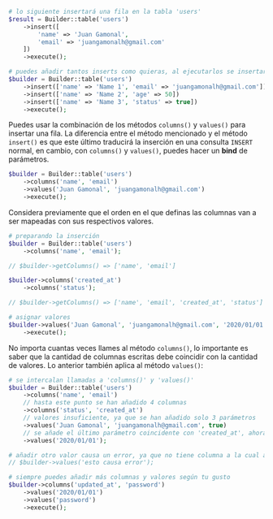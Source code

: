 ```php
# lo siguiente insertará una fila en la tabla 'users'
$result = Builder::table('users')
    ->insert([
        'name' => 'Juan Gamonal',
        'email' => 'juangamonalh@gmail.com'
    ])
    ->execute();

# puedes añadir tantos inserts como quieras, al ejecutarlos se insertarán todos
$builder = Builder::table('users')
    ->insert(['name' => 'Name 1', 'email' => 'juangamonalh@gmail.com'])
    ->insert(['name' => 'Name 2', 'age' => 50])
    ->insert(['name' => 'Name 3', 'status' => true])
    ->execute();
```
Puedes usar la combinación de los métodos `columns()` y `values()` para insertar una fila.
La diferencia entre el método mencionado y el método `insert()` es que este último traducirá la inserción en una consulta `INSERT` normal, en cambio, con `columns()` y `values()`, puedes hacer un **bind** de parámetros.

```php
$builder = Builder::table('users')
    ->columns('name', 'email')
    ->values('Juan Gamonal', 'juangamonalh@gmail.com')
    ->execute();
```

Considera previamente que el orden en el que definas las columnas van a ser mapeadas con sus respectivos valores.

```php
# preparando la inserción
$builder = Builder::table('users')
    ->columns('name', 'email');

// $builder->getColumns() => ['name', 'email']

$builder->columns('created_at')
    ->columns('status');

// $builder->getColumns() => ['name', 'email', 'created_at', 'status']

# asignar valores
$builder->values('Juan Gamonal', 'juangamonalh@gmail.com', '2020/01/01', true)
    ->execute();
```

No importa cuantas veces llames al método `columns()`, lo importante es saber que la cantidad de columnas escritas debe coincidir con la cantidad de valores. Lo anterior también aplica al método `values()`:

```php
# se intercalan llamadas a 'columns()' y 'values()'
$builder = Builder::table('users')
    ->columns('name', 'email')
    // hasta este punto se han añadido 4 columnas
    ->columns('status', 'created_at')
    // valores insuficiente, ya que se han añadido solo 3 parámetros
    ->values('Juan Gamonal', 'juangamonalh@gmail.com', true)
    // se añade el último parámetro coincidente con 'created_at', ahora si el 'INSERT' es válido
    ->values('2020/01/01');

# añadir otro valor causa un error, ya que no tiene columna a la cual asociarse
// $builder->values('esto causa error');

# siempre puedes añadir más columnas y valores según tu gusto
$builder->columns('updated_at', 'password')
    ->values('2020/01/01')
    ->values('password')
    ->execute();
```